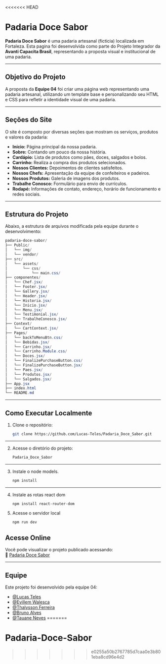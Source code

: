 <<<<<<< HEAD
# Padaria Doce Sabor

**Padaria Doce Sabor** é uma padaria artesanal (ficticia) localizada em Fortaleza. Esta pagina foi desenvolvida como parte do Projeto Integrador da **Avanti Capacita Brasil**, representando a proposta visual e institucional de uma padaria.

---

## Objetivo do Projeto

A proposta da **Equipe 04** foi criar uma página web representando uma padaria artesanal, utilizando um template base e personalizando seu HTML e CSS para refletir a identidade visual de uma padaria.

---

## Seções do Site

O site é composto por diversas seções que mostram os serviços, produtos e valores da padaria:

- **Início:** Página principal da nossa padaria.  
- **Sobre:** Contando um pouco da nossa história.  
- **Cardápio:** Lista de produtos como pães, doces, salgados e bolos.
- **Carrinho:** Realiza a compra dos produtos selecionados.
- **Nossos Clientes:** Depoimentos de clientes satisfeitos.  
- **Nossos Chefs:** Apresentação da equipe de confeiteiros e padeiros.  
- **Nossos Produtos:** Galeria de imagens dos produtos.  
- **Trabalhe Conosco:** Formulário para envio de currículos.  
- **Rodapé:** Informações de contato, endereço, horário de funcionamento e redes sociais.  

---

## Estrutura do Projeto

Abaixo, a estrutura de arquivos modificada pela equipe durante o desenvolvimento:

```powershell
padaria-doce-sabor/
├── Public/
│   └── img/              
│   └── vendor/ 
├── src/
│   └── assets/
│       └── css/
│           └── main.css/
├── componentes/
│   └── Chef.jsx/
│   └── Footer.jsx/
│   └── Gallery.jsx/
│   └── Header.jsx/
│   └── Historia.jsx/
│   └── Inicio.jsx/
│   └── Menu.jsx/
│   └── Testimonial.jsx/
│   └── TrabalheConosco.jsx/
├── Context/
│   └── CartContext.jsx/
├── Pages/
│   └── backToMenuBtn.css/
│   └── Bebidas.jsx/
│   └── Carrinho.jsx/
│   └── Carrinho.Module.css/
│   └── Doces.jsx/
│   └── FinalizePurchaseButton.css/
│   └── FinalizePurchaseButton.jsx/
│   └── Paes.jsx/
│   └── Produtos.jsx/
│   └── Salgados.jsx/
├── App.jsx
├── index.html
└── README.md            
```

---

## Como Executar Localmente

1. Clone o repositório:
   ```bash
   git clone https://github.com/Lucas-Teles/Padaria_Doce_Sabor.git
   ```
---
2. Acesse o diretório do projeto:
   ```bash
   Padaria_Doce_Sabor
   ```
---
3. Instale o node models.
   ```bash
   npm install
   ```
---
4. Instale as rotas react dom
   ```bash
   npm install react-router-dom
   ```
5. Acesse o servidor local
   ```bash
   npm run dev
   ```
## Acesse Online


Você pode visualizar o projeto publicado acessando:  
🔗 [Padaria Doce Sabor](https://padaria-doce-sabor-chi.vercel.app/)

---

## Equipe

Este projeto foi desenvolvido pela equipe 04:

- [@Lucas Teles](https://github.com/Lucas-Teles)  
- [@Evillem Walesca](https://github.com/evillem-gitgit)  
- [@Thalysson Ferreira](https://github.com/ThalyssonFerreir)  
- [@Bruno Alves](https://github.com/brunoalves0921)  
- [@Tauane Neves](https://github.com/TauaneNeves)
=======
# Padaria-Doce-Sabor
>>>>>>> e0255a50b2767785d7caa0e3b801eba8cd96e4d2
